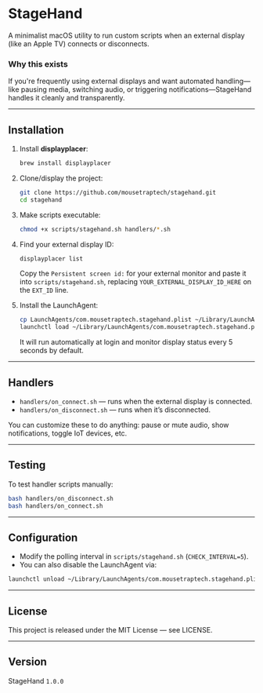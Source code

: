 # StageHand

A minimalist macOS utility to run custom scripts when an external display (like an Apple TV) connects or disconnects.

### Why this exists
If you're frequently using external displays and want automated handling—like pausing media, switching audio, or triggering notifications—StageHand handles it cleanly and transparently.

---

## Installation

1. Install **displayplacer**:

    ```bash
    brew install displayplacer
    ```

2. Clone/display the project:

    ```bash
    git clone https://github.com/mousetraptech/stagehand.git
    cd stagehand
    ```

3. Make scripts executable:

    ```bash
    chmod +x scripts/stagehand.sh handlers/*.sh
    ```

4. Find your external display ID:

    ```bash
    displayplacer list
    ```

   Copy the `Persistent screen id:` for your external monitor and paste it into `scripts/stagehand.sh`, replacing `YOUR_EXTERNAL_DISPLAY_ID_HERE` on the `EXT_ID` line.

5. Install the LaunchAgent:

    ```bash
    cp LaunchAgents/com.mousetraptech.stagehand.plist ~/Library/LaunchAgents/
    launchctl load ~/Library/LaunchAgents/com.mousetraptech.stagehand.plist
    ```

   It will run automatically at login and monitor display status every 5 seconds by default.

---

## Handlers

- `handlers/on_connect.sh` — runs when the external display is connected.
- `handlers/on_disconnect.sh` — runs when it’s disconnected.

You can customize these to do anything: pause or mute audio, show notifications, toggle IoT devices, etc.

---

## Testing

To test handler scripts manually:

```bash
bash handlers/on_disconnect.sh
bash handlers/on_connect.sh
```

---

## Configuration

- Modify the polling interval in `scripts/stagehand.sh` (`CHECK_INTERVAL=5`).
- You can also disable the LaunchAgent via:

```bash
launchctl unload ~/Library/LaunchAgents/com.mousetraptech.stagehand.plist
```

---

## License

This project is released under the MIT License — see LICENSE.

---

## Version

StageHand `1.0.0`
